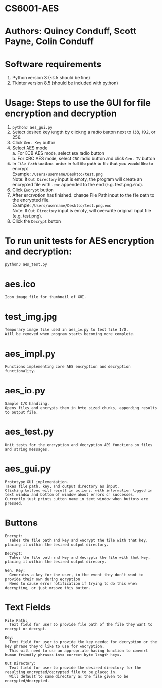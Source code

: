 # CS6001-AES
# Authors: Quincy Conduff, Scott Payne, Colin Conduff

# Software requirements 
1.  Python version 3 (~3.5 should be fine)  
2.  Tkinter version 8.5 (should be included with python)

# Usage: Steps to use the GUI for file encryption and decryption 
1.  `python3 aes_gui.py`  
2.  Select desired key length by clicking a radio button next to 128, 192, or 256.  
3.  Click `Gen. Key` button  
2.  Select AES mode  
  a.  For ECB AES mode, select `ECB` radio button  
  b.  For CBC AES mode, select `CBC` radio button and click `Gen. IV` button  
2.  In `File Path` textbox: enter in full file path to file that you would like to encrypt  
  Example: `/Users/username/Desktop/test.png`  
  Note: If `Out Directory` input is empty, the program will create an encrypted file with `.enc` appended to the end (e.g. test.png.enc). 
4.  Click `Encrypt` button  
5.  After encryption has finished, change File Path input to the file path to the encrypted file.  
  Example: `/Users/username/Desktop/test.png.enc`  
  Note: If `Out Directory` input is empty, will overwrite original input file (e.g. test.png).  
6.  Click the `Decrypt` button  

# To run unit tests for AES encryption and decryption:
`python3 aes_test.py`
  

# aes.ico

    Icon image file for thumbnail of GUI.
  
# test_img.jpg

    Temporary image file used in aes_io.py to test file I/O. 
    Will be removed when program starts becoming more complete.
  
# aes_impl.py

    Functions implementing core AES encryption and decryption functionality.
  
# aes_io.py

    Sample I/O handling.
    Opens files and encrypts them in byte sized chunks, appending results to output file.
  
# aes_test.py

    Unit tests for the encryption and decryption AES functions on files and string messages.

# aes_gui.py

    Prototype GUI implementation.
    Takes file path, key, and output directory as input.
    Clicking buttons will result in actions, with information logged in text window and bottom of window about errors or successes.
    Currently just prints button name in text window when buttons are pressed.
  
  # Buttons
  
    Encrypt: 
      Takes the file path and key and encrypt the file with that key, placing it within the desired output directory.
      
    Decrypt:
      Takes the file path and key and decrypts the file with that key, placing it within the desired output direcory.
      
    Gen. Key:
      Generates a key for the user, in the event they don't want to provide their own during ecryption.
      Need to cause error notification if trying to do this when decrypting, or just mreove this button.
      
  # Text Fields
  
    File Path:
      Text field for user to provide file path of the file they want to encrypt or decrypt.
      
    Key:
      Text field for user to provide the key needed for decryption or the key phrase they'd like to use for encryption.
      This will need to use an appropriate hasing function to convert human-friendly phrases into correct byte length keys.
      
    Out Directory:
      Text field for user to provide the desired directory for the resulting encrypted/decrypted file to be placed in.
      Will default to same directory as the file given to be encrypted/decrypted.


